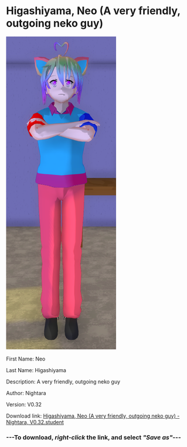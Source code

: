 # Higashiyama, Neo (A very friendly, outgoing neko guy)

<img src = "https://raw.githubusercontent.com/Arbiter1223/Daigaku-Gurashi-Custom-Students/master/Students/Files/Higashiyama%2C%20Neo%20(A%20very%20friendly%2C%20outgoing%20neko%20guy).png">

First Name: Neo

Last Name: Higashiyama

Description: A very friendly, outgoing neko guy

Author: Nightara

Version: V0.32

Download link: <a href="https://raw.githubusercontent.com/Arbiter1223/Daigaku-Gurashi-Custom-Students/master/Students/Files/Higashiyama%2C%20Neo%20(A%20very%20friendly%2C%20outgoing%20neko%20guy)%20-%20Nightara%2C%20V0.32.student">Higashiyama, Neo (A very friendly, outgoing neko guy) - Nightara, V0.32.student</a>

### ---**To download, _right-click_ the link, and select _"Save as"_**---
